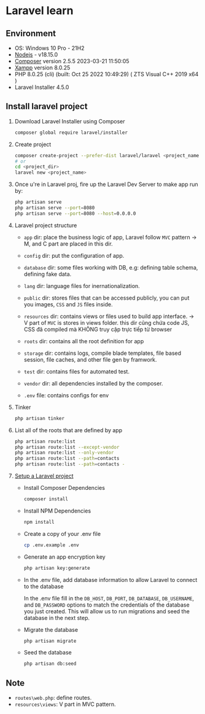 # Laravel learn

## Environment

- OS: Windows 10 Pro - 21H2
- [Nodejs](https://nodejs.org/dist/v19.8.1/node-v19.8.1-x64.msi) - v18.15.0
- [Composer](https://getcomposer.org/Composer-Setup.exe) version 2.5.5 2023-03-21 11:50:05
- [Xampp](https://udomain.dl.sourceforge.net/project/xampp/XAMPP%20Windows/8.0.25/xampp-windows-x64-8.0.25-0-VS16-installer.exe) version 8.0.25
- PHP 8.0.25 (cli) (built: Oct 25 2022 10:49:29) ( ZTS Visual C++ 2019 x64 )
- Laravel Installer 4.5.0

## Install laravel project

1. Download Laravel Installer using Composer

    ```bash
    composer global require laravel/installer 
    ```


1. Create project

    ```bash
    composer create-project --prefer-dist laravel/laravel <project_name>
    # or
    cd <project_dir>
    laravel new <project_name>
    ```

1. Once u're in Laravel proj, fire up the Laravel Dev Server to make app run by:

    ```bash
    php artisan serve 
    php artisan serve --port=8080
    php artisan serve --port=8080 --host=0.0.0.0
    ```

1. Laravel project structure

    - `app` dir: place the business logic of app, Laravel follow `MVC` pattern -> M, and C part are placed in this dir.

    - `config` dir: put the configuration of app.

    - `database` dir: some files working with DB, e.g: defining table schema, defining fake data.

    - `lang` dir: language files for inernationalization.

    - `public` dir: stores files that can be accessed publicly, you can put you images, `CSS` and `JS` files inside.

    - `resources` dir: contains views or files used to build app interface. -> V part of `MVC` is stores in views folder. this dir cũng chứa code JS, CSS đã compiled mà KHÔNG truy cập trực tiếp từ browser

    - `roots` dir: contains all the root definition for app

    - `storage` dir: contains logs, compile blade templates, file based session, file caches, and other file gen by framwork.

    - `test` dir: contains files for automated test.

    - `vendor` dir: all dependencies installed by the composer.

    - `.env` file: contains configs for env

1. Tinker

    ```bash
    php artisan tinker
    ```

1. List all of the roots that are defined by app

    ```bash
    php artisan route:list
    php artisan route:list --except-vendor
    php artisan route:list --only-vendor
    php artisan route:list --path=contacts
    php artisan route:list --path=contacts -
    ```

1. [Setup a Laravel project](https://devmarketer.io/learn/setup-laravel-project-cloned-github-com/)

    - Install Composer Dependencies

        ```bash
        composer install
        ```

    - Install NPM Dependencies

        ```bash
        npm install
        ```

    - Create a copy of your .env file

        ```bash
        cp .env.example .env
        ```

    - Generate an app encryption key

        ```bash
        php artisan key:generate
        ```

    - In the .env file, add database information to allow Laravel to connect to the database

        In the .env file fill in the `DB_HOST`, `DB_PORT`, `DB_DATABASE`, `DB_USERNAME`, and `DB_PASSWORD` options to match the credentials of the database you just created. This will allow us to run migrations and seed the database in the next step.

    - Migrate the database

        ```bash
        php artisan migrate
        ```

    - Seed the database

        ```bash
        php artisan db:seed
        ```

## Note

- `routes\web.php`: define routes.
- `resources\views`: V part in MVC pattern.
